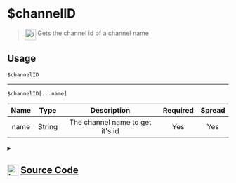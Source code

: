 # $channelID
> <img align="top" src="https://upload.wikimedia.org/wikipedia/commons/thumb/e/e4/Infobox_info_icon.svg/160px-Infobox_info_icon.svg.png?20150409153300" alt="image" width="25" height="auto"> Gets the channel id of a channel name
## Usage
```
$channelID
```
---
```
$channelID[...name]
```
| Name | Type | Description | Required | Spread
| :---: | :---: | :---: | :---: | :---: |
name | String | The channel name to get it's id | Yes | Yes
<details>
<summary>
    
## <img align="top" src="https://cdn4.iconfinder.com/data/icons/iconsimple-logotypes/512/github-512.png" alt="image" width="25" height="auto">  [Source Code](https://github.com/tryforge/ForgeScript-V2/blob/main/src/native/channelID.ts)
    
</summary>
    
```ts
import { ArgType, NativeFunction, Return } from "../structures"

export default new NativeFunction({
    name: "$channelID",
    version: "1.0.0",
    description: "Gets the channel id of a channel name",
    unwrap: true,
    brackets: false,
    args: [
        {
            name: "name",
            description: "The channel name to get it's id",
            required: true,
            rest: true,
            type: ArgType.String
        }
    ],
    execute(ctx, [ args ]) {
        if (!this.hasFields) return Return.success(ctx.channel?.id)
        const name = args.join(";")
        return Return.success(ctx.client.channels.cache.find(x => "name" in x && x.name === name)?.id)
    },
})
```
    
</details>